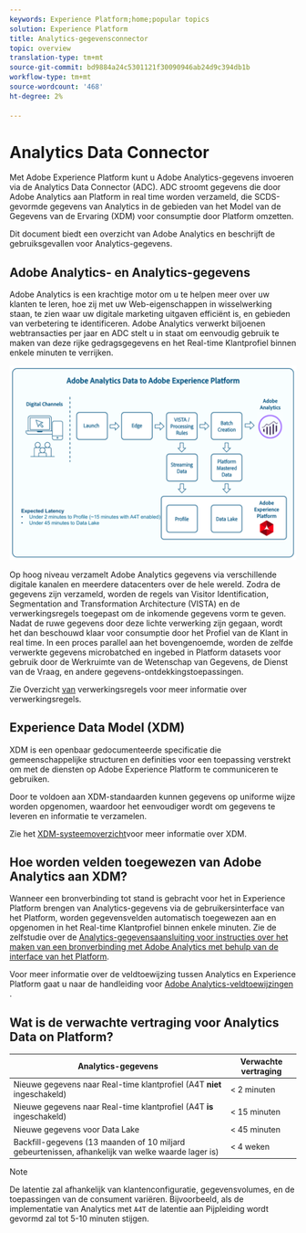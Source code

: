 ```yaml
---
keywords: Experience Platform;home;popular topics
solution: Experience Platform
title: Analytics-gegevensconnector
topic: overview
translation-type: tm+mt
source-git-commit: bd9884a24c5301121f30090946ab24d9c394db1b
workflow-type: tm+mt
source-wordcount: '468'
ht-degree: 2%

---
```



# Analytics Data Connector

Met Adobe Experience Platform kunt u Adobe Analytics-gegevens invoeren via de Analytics Data Connector (ADC). ADC stroomt gegevens die door Adobe Analytics aan Platform in real time worden verzameld, die SCDS-gevormde gegevens van Analytics in de gebieden van het Model van de Gegevens van de Ervaring (XDM) voor consumptie door Platform omzetten.

Dit document biedt een overzicht van Adobe Analytics en beschrijft de gebruiksgevallen voor Analytics-gegevens.

## Adobe Analytics- en Analytics-gegevens

Adobe Analytics is een krachtige motor om u te helpen meer over uw klanten te leren, hoe zij met uw Web-eigenschappen in wisselwerking staan, te zien waar uw digitale marketing uitgaven efficiënt is, en gebieden van verbetering te identificeren. Adobe Analytics verwerkt biljoenen webtransacties per jaar en ADC stelt u in staat om eenvoudig gebruik te maken van deze rijke gedragsgegevens en het Real-time Klantprofiel binnen enkele minuten te verrijken.

![](./images/analytics-data-experience-platform.png)

Op hoog niveau verzamelt Adobe Analytics gegevens via verschillende digitale kanalen en meerdere datacenters over de hele wereld. Zodra de gegevens zijn verzameld, worden de regels van Visitor Identification, Segmentation and Transformation Architecture (VISTA) en de verwerkingsregels toegepast om de inkomende gegevens vorm te geven. Nadat de ruwe gegevens door deze lichte verwerking zijn gegaan, wordt het dan beschouwd klaar voor consumptie door het Profiel van de Klant in real time. In een proces parallel aan het bovengenoemde, worden de zelfde verwerkte gegevens microbatched en ingebed in Platform datasets voor gebruik door de Werkruimte van de Wetenschap van Gegevens, de Dienst van de Vraag, en andere gegevens-ontdekkingstoepassingen.

Zie Overzicht [van](https://docs.adobe.com/content/help/en/analytics/admin/admin-tools/processing-rules/processing-rules.html) verwerkingsregels voor meer informatie over verwerkingsregels.

## Experience Data Model (XDM)

XDM is een openbaar gedocumenteerde specificatie die gemeenschappelijke structuren en definities voor een toepassing verstrekt om met de diensten op Adobe Experience Platform te communiceren te gebruiken.

Door te voldoen aan XDM-standaarden kunnen gegevens op uniforme wijze worden opgenomen, waardoor het eenvoudiger wordt om gegevens te leveren en informatie te verzamelen.

Zie het [XDM-systeemoverzicht](../../../xdm/home.md)voor meer informatie over XDM.

## Hoe worden velden toegewezen van Adobe Analytics aan XDM?

Wanneer een bronverbinding tot stand is gebracht voor het in Experience Platform brengen van Analytics-gegevens via de gebruikersinterface van het Platform, worden gegevensvelden automatisch toegewezen aan en opgenomen in het Real-time Klantprofiel binnen enkele minuten. Zie de zelfstudie over de [Analytics-gegevensaansluiting voor instructies over het maken van een bronverbinding met Adobe Analytics met behulp van de interface van het Platform](../../tutorials/ui/create/adobe-applications/analytics.md).

Voor meer informatie over de veldtoewijzing tussen Analytics en Experience Platform gaat u naar de handleiding voor [Adobe Analytics-veldtoewijzingen](./mapping/analytics.md) .

## Wat is de verwachte vertraging voor Analytics Data on Platform?

| Analytics-gegevens | Verwachte vertraging |
| -------------- | ---------------- |
| Nieuwe gegevens naar Real-time klantprofiel (A4T **niet** ingeschakeld) | &lt; 2 minuten |
| Nieuwe gegevens naar Real-time klantprofiel (A4T **is** ingeschakeld) | &lt; 15 minuten |
| Nieuwe gegevens voor Data Lake | &lt; 45 minuten |
| Backfill-gegevens (13 maanden of 10 miljard gebeurtenissen, afhankelijk van welke waarde lager is) | &lt; 4 weken |

>[!NOTE]
>
>De latentie zal afhankelijk van klantenconfiguratie, gegevensvolumes, en de toepassingen van de consument variëren. Bijvoorbeeld, als de implementatie van Analytics met `A4T` de latentie aan Pijpleiding wordt gevormd zal tot 5-10 minuten stijgen.